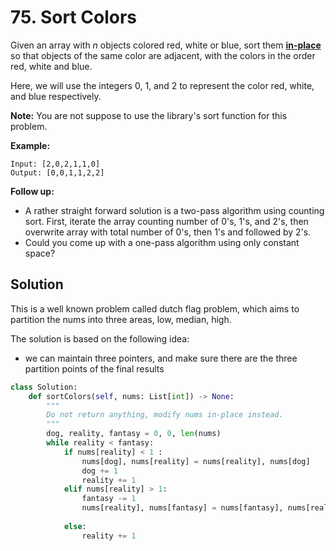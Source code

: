 # 75. Sort Colors

Given an array with *n* objects colored red, white or blue, sort them **[in-place](https://en.wikipedia.org/wiki/In-place_algorithm)** so that objects of the same color are adjacent, with the colors in the order red, white and blue.

Here, we will use the integers 0, 1, and 2 to represent the color red, white, and blue respectively.

**Note:** You are not suppose to use the library's sort function for this problem.

**Example:**

```
Input: [2,0,2,1,1,0]
Output: [0,0,1,1,2,2]
```

**Follow up:**

* A rather straight forward solution is a two-pass algorithm using counting sort.
  First, iterate the array counting number of 0's, 1's, and 2's, then overwrite array with total number of 0's, then 1's and followed by 2's.
* Could you come up with a one-pass algorithm using only constant space?



## Solution

This is a well known problem called dutch flag problem, which aims to partition the nums into three areas, low, median, high.



The solution is based on the following idea:

* we can maintain three pointers, and make sure there are the three partition points of the final results

```python
class Solution:
    def sortColors(self, nums: List[int]) -> None:
        """
        Do not return anything, modify nums in-place instead.
        """
        dog, reality, fantasy = 0, 0, len(nums)
        while reality < fantasy:
            if nums[reality] < 1 :
                nums[dog], nums[reality] = nums[reality], nums[dog]
                dog += 1
                reality += 1
            elif nums[reality] > 1:
                fantasy -= 1
                nums[reality], nums[fantasy] = nums[fantasy], nums[reality]
                
            else:
                reality += 1

```



